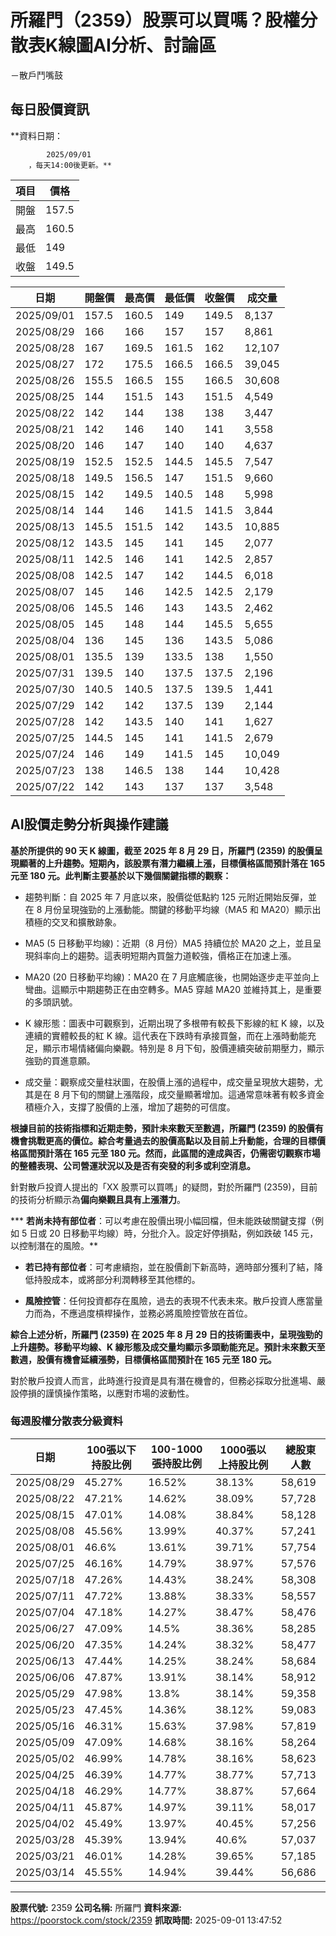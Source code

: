 # 所羅門（2359）股票可以買嗎？股權分散表K線圖AI分析、討論區
－散戶鬥嘴鼓

## 每日股價資訊

**資料日期：
        
            2025/09/01
        ，每天14:00後更新。**

| 項目 | 價格 |
|------|------|
| 開盤 | 157.5 |
| 最高 | 160.5 |
| 最低 | 149 |
| 收盤 | 149.5 |

| 日期 | 開盤價 | 最高價 | 最低價 | 收盤價 | 成交量 |
|------|--------|--------|--------|--------|--------|
| 2025/09/01 | 157.5 | 160.5 | 149 | 149.5 | 8,137 |
| 2025/08/29 | 166 | 166 | 157 | 157 | 8,861 |
| 2025/08/28 | 167 | 169.5 | 161.5 | 162 | 12,107 |
| 2025/08/27 | 172 | 175.5 | 166.5 | 166.5 | 39,045 |
| 2025/08/26 | 155.5 | 166.5 | 155 | 166.5 | 30,608 |
| 2025/08/25 | 144 | 151.5 | 143 | 151.5 | 4,549 |
| 2025/08/22 | 142 | 144 | 138 | 138 | 3,447 |
| 2025/08/21 | 142 | 146 | 140 | 141 | 3,558 |
| 2025/08/20 | 146 | 147 | 140 | 140 | 4,637 |
| 2025/08/19 | 152.5 | 152.5 | 144.5 | 145.5 | 7,547 |
| 2025/08/18 | 149.5 | 156.5 | 147 | 151.5 | 9,660 |
| 2025/08/15 | 142 | 149.5 | 140.5 | 148 | 5,998 |
| 2025/08/14 | 144 | 146 | 141.5 | 141.5 | 3,844 |
| 2025/08/13 | 145.5 | 151.5 | 142 | 143.5 | 10,885 |
| 2025/08/12 | 143.5 | 145 | 141 | 145 | 2,077 |
| 2025/08/11 | 142.5 | 146 | 141 | 142.5 | 2,857 |
| 2025/08/08 | 142.5 | 147 | 142 | 144.5 | 6,018 |
| 2025/08/07 | 145 | 146 | 142.5 | 142.5 | 2,179 |
| 2025/08/06 | 145.5 | 146 | 143 | 143.5 | 2,462 |
| 2025/08/05 | 145 | 148 | 144 | 145.5 | 5,655 |
| 2025/08/04 | 136 | 145 | 136 | 143.5 | 5,086 |
| 2025/08/01 | 135.5 | 139 | 133.5 | 138 | 1,550 |
| 2025/07/31 | 139.5 | 140 | 137.5 | 137.5 | 2,196 |
| 2025/07/30 | 140.5 | 140.5 | 137.5 | 139.5 | 1,441 |
| 2025/07/29 | 142 | 142 | 137.5 | 139 | 2,144 |
| 2025/07/28 | 142 | 143.5 | 140 | 141 | 1,627 |
| 2025/07/25 | 144.5 | 145 | 141 | 141.5 | 2,679 |
| 2025/07/24 | 146 | 149 | 141.5 | 145 | 10,049 |
| 2025/07/23 | 138 | 146.5 | 138 | 144 | 10,428 |
| 2025/07/22 | 142 | 143 | 137 | 137 | 3,548 |

## AI股價走勢分析與操作建議

**基於所提供的 90 天 K 線圖，截至 2025 年 8 月 29 日，所羅門 (2359) 的股價呈現顯著的上升趨勢。短期內，該股票有潛力繼續上漲，目標價格區間預計落在 165 元至 180 元。此判斷主要基於以下幾個關鍵指標的觀察：**

*   趨勢判斷：自 2025 年 7 月底以來，股價從低點約 125 元附近開始反彈，並在 8 月份呈現強勁的上漲動能。關鍵的移動平均線（MA5 和 MA20）顯示出積極的交叉和擴散跡象。

*   MA5 (5 日移動平均線)：近期（8 月份）MA5 持續位於 MA20 之上，並且呈現斜率向上的趨勢。這表明短期內買盤力道較強，價格正在加速上漲。

*   MA20 (20 日移動平均線)：MA20 在 7 月底觸底後，也開始逐步走平並向上彎曲。這顯示中期趨勢正在由空轉多。MA5 穿越 MA20 並維持其上，是重要的多頭訊號。

*   K 線形態：圖表中可觀察到，近期出現了多根帶有較長下影線的紅 K 線，以及連續的實體較長的紅 K 線。這代表在下跌時有承接買盤，而在上漲時動能充足，顯示市場情緒偏向樂觀。特別是 8 月下旬，股價連續突破前期壓力，顯示強勁的買進意願。

*   成交量：觀察成交量柱狀圖，在股價上漲的過程中，成交量呈現放大趨勢，尤其是在 8 月下旬的關鍵上漲階段，成交量顯著增加。這通常意味著有較多資金積極介入，支撐了股價的上漲，增加了趨勢的可信度。

**根據目前的技術指標和近期走勢，預計未來數天至數週，所羅門 (2359) 的股價有機會挑戰更高的價位。綜合考量過去的股價高點以及目前上升動能，合理的目標價格區間預計落在 **165 元至 180 元**。然而，此區間的達成與否，仍需密切觀察市場的整體表現、公司營運狀況以及是否有突發的利多或利空消息。**

針對散戶投資人提出的「XX 股票可以買嗎」的疑問，對於所羅門 (2359)，目前的技術分析顯示為**偏向樂觀且具有上漲潛力**。

***   **若尚未持有部位者**：可以考慮在股價出現小幅回檔，但未能跌破關鍵支撐（例如 5 日或 20 日移動平均線）時，分批介入。設定好停損點，例如跌破 145 元，以控制潛在的風險。**

*   **若已持有部位者**：可考慮續抱，並在股價創下新高時，適時部分獲利了結，降低持股成本，或將部分利潤轉移至其他標的。

*   **風險控管**：任何投資都存在風險，過去的表現不代表未來。散戶投資人應當量力而為，不應過度槓桿操作，並務必將風險控管放在首位。

**綜合上述分析，所羅門 (2359) 在 2025 年 8 月 29 日的技術圖表中，呈現強勁的上升趨勢。移動平均線、K 線形態及成交量均顯示多頭動能充足。預計未來數天至數週，股價有機會延續漲勢，目標價格區間預計在 **165 元至 180 元**。**

對於散戶投資人而言，此時進行投資是具有潛在機會的，但務必採取分批進場、嚴設停損的謹慎操作策略，以應對市場的波動性。

### 每週股權分散表分級資料

| 日期 | 100張以下持股比例 | 100-1000張持股比例 | 1000張以上持股比例 | 總股東人數 |
|------|-------------------|--------------------|--------------------|----------|
| 2025/08/29 | 45.27% | 16.52% | 38.13% | 58,619 |
| 2025/08/22 | 47.21% | 14.62% | 38.09% | 57,728 |
| 2025/08/15 | 47.01% | 14.08% | 38.84% | 58,128 |
| 2025/08/08 | 45.56% | 13.99% | 40.37% | 57,241 |
| 2025/08/01 | 46.6% | 13.61% | 39.71% | 57,754 |
| 2025/07/25 | 46.16% | 14.79% | 38.97% | 57,576 |
| 2025/07/18 | 47.26% | 14.43% | 38.24% | 58,308 |
| 2025/07/11 | 47.72% | 13.88% | 38.33% | 58,557 |
| 2025/07/04 | 47.18% | 14.27% | 38.47% | 58,476 |
| 2025/06/27 | 47.09% | 14.5% | 38.36% | 58,285 |
| 2025/06/20 | 47.35% | 14.24% | 38.32% | 58,477 |
| 2025/06/13 | 47.44% | 14.25% | 38.24% | 58,684 |
| 2025/06/06 | 47.87% | 13.91% | 38.14% | 58,912 |
| 2025/05/29 | 47.98% | 13.8% | 38.14% | 59,358 |
| 2025/05/23 | 47.45% | 14.36% | 38.12% | 59,083 |
| 2025/05/16 | 46.31% | 15.63% | 37.98% | 57,819 |
| 2025/05/09 | 47.09% | 14.68% | 38.16% | 58,264 |
| 2025/05/02 | 46.99% | 14.78% | 38.16% | 58,623 |
| 2025/04/25 | 46.39% | 14.77% | 38.77% | 57,713 |
| 2025/04/18 | 46.29% | 14.77% | 38.87% | 57,664 |
| 2025/04/11 | 45.87% | 14.97% | 39.11% | 58,017 |
| 2025/04/02 | 45.49% | 13.97% | 40.45% | 57,256 |
| 2025/03/28 | 45.39% | 13.94% | 40.6% | 57,037 |
| 2025/03/21 | 46.01% | 14.28% | 39.65% | 57,185 |
| 2025/03/14 | 45.55% | 14.94% | 39.44% | 56,686 |

---

**股票代號:** 2359
**公司名稱:** 所羅門
**資料來源:** https://poorstock.com/stock/2359
**抓取時間:** 2025-09-01 13:47:52